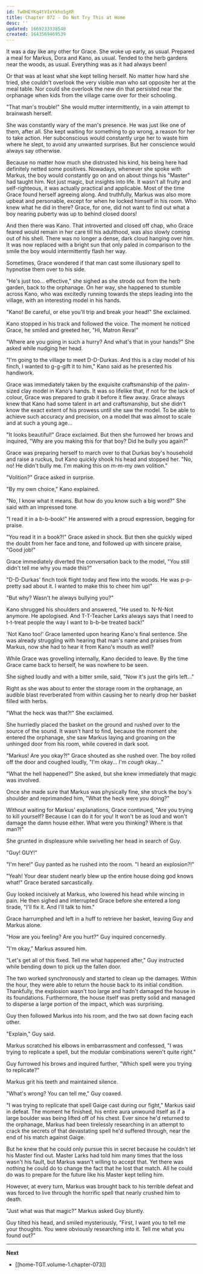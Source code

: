 ```yaml
---
id: TwOHEYKq4tVIxYkho5gXR
title: Chapter 072 - Do Not Try This at Home
desc: ''
updated: 1669233338540
created: 1643569469539
---
```


It was a day like any other for Grace. She woke up early, as usual. Prepared a meal for Markus, Dora and Kano, as usual. Tended to the herb gardens near the woods, as usual. Everything was as it had always been!

Or that was at least what she kept telling herself. No matter how hard she tried, she couldn't overlook the very visible man who sat opposite her at the meal table. Nor could she overlook the new din that persisted near the orphanage when kids from the village came over for their schooling.

"That man's trouble!" She would mutter intermittently, in a vain attempt to brainwash herself.

She was constantly wary of the man's presence. He was just like one of them, after all. She kept waiting for something to go wrong, a reason for her to take action. Her subconscious would constantly urge her to waste him where he slept, to avoid any unwanted surprises. But her conscience would always say otherwise.

Because no matter how much she distrusted his kind, his being here had definitely netted some positives. Nowadays, whenever she spoke with Markus, the boy would constantly go on and on about things his "Master" had taught him. Not just magic, but insights into life. It wasn't all fruity and self-righteous, it was actually practical and applicable. Most of the time Grace found herself agreeing along. And truthfully, Markus was also more upbeat and personable, except for when he locked himself in his room. Who knew what he did in there? Grace, for one, did not want to find out what a boy nearing puberty was up to behind closed doors!

And then there was Kano. That introverted and closed off chap, who Grace feared would remain in her care till his adulthood, was also slowly coming out of his shell. There was no longer a dense, dark cloud hanging over him. It was now replaced with a bright sun that only paled in comparison to the smile the boy would intermittently flash her way.

Sometimes, Grace wondered if that man cast some illusionary spell to hypnotise them over to his side.

"He's just too... effective," she sighed as she strode out from the herb garden, back to the orphanage. On her way, she happened to stumble across Kano, who was excitedly running towards the steps leading into the village, with an interesting model in his hands.

"Kano! Be careful, or else you'll trip and break your head!" She exclaimed.

Kano stopped in his track and followed the voice. The moment he noticed Grace, he smiled and greeted her, "Hi, Matron Reva!"

"Where are you going in such a hurry? And what's that in your hands?" She asked while nudging her head.

"I'm going to the village to meet D-D-Durkas. And this is a clay model of his finch, I wanted to g-g-gift it to him," Kano said as he presented his handiwork.

Grace was immediately taken by the exquisite craftsmanship of the palm-sized clay model in Kano's hands. It was so lifelike that, if not for the lack of colour, Grace was prepared to grab it before it flew away. Grace always knew that Kano had some talent in art and craftsmanship, but she didn't know the exact extent of his prowess until she saw the model. To be able to achieve such accuracy and precision, on a model that was almost to scale and at such a young age...

"It looks beautiful!" Grace exclaimed. But then she furrowed her brows and inquired, "Why are you making this for that boy? Did he bully you again?"

Grace was preparing herself to march over to that Durkas boy's household and raise a ruckus, but Kano quickly shook his head and stopped her. "No, no! He didn't bully me. I'm making this on m-m-my own volition."

"Volition?" Grace asked in surprise.

"By my own choice," Kano explained.

"No, I know what it means. But how do you know such a big word?" She said with an impressed tone.

"I read it in a b-b-book!" He answered with a proud expression, begging for praise.

"You read it in a book?!" Grace asked in shock. But then she quickly wiped the doubt from her face and tone, and followed up with sincere praise, "Good job!"

Grace immediately diverted the conversation back to the model, "You still didn't tell me why you made this?"

"D-D-Durkas' finch took flight today and flew into the woods. He was p-p-pretty sad about it. I wanted to make this to cheer him up!"

"But why? Wasn't he always bullying you?"

Kano shrugged his shoulders and answered, "He used to. N-N-Not anymore. He apologised. And T-T-Teacher Larks always says that I need to t-t-treat people the way I want to b-b-be treated back!"

'Not Kano too!' Grace lamented upon hearing Kano's final sentence. She was already struggling with hearing that man's name and praises from Markus, now she had to hear it from Kano's mouth as well?

While Grace was grovelling internally, Kano decided to leave. By the time Grace came back to herself, he was nowhere to be seen.

She sighed loudly and with a bitter smile, said, "Now it's just the girls left..."

Right as she was about to enter the storage room in the orphanage, an audible blast reverberated from within causing her to nearly drop her basket filled with herbs.

"What the heck was that?!" She exclaimed.

She hurriedly placed the basket on the ground and rushed over to the source of the sound. It wasn't hard to find, because the moment she entered the orphanage, she saw Markus laying and groaning on the unhinged door from his room, while covered in dark soot.

"Markus! Are you okay?!" Grace shouted as she rushed over. The boy rolled off the door and coughed loudly, "I'm okay... I'm *cough* okay..."

"What the hell happened?" She asked, but she knew immediately that magic was involved.

Once she made sure that Markus was physically fine, she struck the boy's shoulder and reprimanded him, "What the heck were you doing?"

Without waiting for Markus' explanations, Grace continued, "Are you trying to kill yourself? Because I can do it for you! It won't be as loud and won't damage the damn house either. What were you thinking? Where is that man?!"

She grunted in displeasure while swivelling her head in search of Guy.

"Guy! GUY!"

"I'm here!" Guy panted as he rushed into the room. "I heard an explosion?!"

"Yeah! Your dear student nearly blew up the entire house doing god knows what!" Grace berated sarcastically.

Guy looked incisively at Markus, who lowered his head while wincing in pain. He then sighed and interrupted Grace before she entered a long tirade, "I'll fix it. And I'll talk to him."

Grace harrumphed and left in a huff to retrieve her basket, leaving Guy and Markus alone.

"How are you feeling? Are you hurt?" Guy inquired concernedly.

"I'm okay," Markus assured him.

"Let's get all of this fixed. Tell me what happened after," Guy instructed while bending down to pick up the fallen door.

The two worked synchronously and started to clean up the damages. Within the hour, they were able to return the house back to its initial condition. Thankfully, the explosion wasn't too large and hadn't damaged the house in its foundations. Furthermore, the house itself was pretty solid and managed to disperse a large portion of the impact, which was surprising.

Guy then followed Markus into his room, and the two sat down facing each other.

"Explain," Guy said.

Markus scratched his elbows in embarrassment and confessed, "I was trying to replicate a spell, but the modular combinations weren't quite right."

Guy furrowed his brows and inquired further, "Which spell were you trying to replicate?"

Markus grit his teeth and maintained silence.

"What's wrong? You can tell me," Guy coaxed.

"I was trying to replicate that spell Gaige cast during our fight," Markus said in defeat. The moment he finished, his entire aura unwound itself as if a large boulder was being lifted off of his chest. Ever since he'd returned to the orphanage, Markus had been tirelessly researching in an attempt to crack the secrets of that devastating spell he'd suffered through, near the end of his match against Gaige.

But he knew that he could only pursue this in secret because he couldn't let his Master find out. Master Larks had told him many times that the loss wasn't his fault, but Markus wasn't willing to accept that. Yet there was nothing he could do to change the fact that he lost that match. All he could do was to prepare for the future like his Master kept telling him.

However, at every turn, Markus was brought back to his terrible defeat and was forced to live through the horrific spell that nearly crushed him to death.

"Just what was that magic?" Markus asked Guy bluntly.

Guy tilted his head, and smiled mysteriously, "First, I want you to tell me your thoughts. You were obviously researching into it. Tell me what you found out?"

____

**Next**
* [[home-TGT.volume-1.chapter-073]]